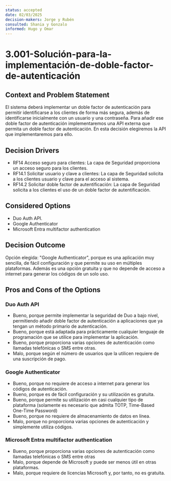 ```yaml
---
status: accepted
date: 02/03/2025
decision-makers: Jorge y Rubén
consulted: Shania y Gonzalo
informed: Hugo y Omar
---
```


# 3.001-Solución-para-la-implementación-de-doble-factor-de-autenticación

## Context and Problem Statement

El sistema deberá implementar un doble factor de autenticación para permitir identificarse a los clientes de forma más segura, además de identificarse inicialmente con un usuario y una contraseña. Para añadir ese doble factor de autenticación implementaremos una API externa que permita un doble factor de autenticación. En esta decisión elegiremos la API que implementaremos para ello.

## Decision Drivers

* RF14 Acceso seguro para clientes: La capa de Seguridad proporciona un acceso seguro para los clientes.
* RF14.1 Solicitar usuario y clave a clientes: La capa de Seguridad solicita a los clientes usuario y clave para el acceso al sistema.
* RF14.2 Solicitar doble factor de autentificación: La capa de Seguridad solicita a los clientes el uso de un doble factor de autentificación.

## Considered Options

* Duo Auth API.
* Google Authenticator
* Microsoft Entra multifactor authentication

## Decision Outcome

Opción elegida: "Google Authenticator", porque es una aplicación muy sencilla, de fácil configuración y que permite su uso en múltiples plataformas. Además es una opción gratuita y que no depende de acceso a internet para generar los códigos de un solo uso.

## Pros and Cons of the Options

### Duo Auth API

* Bueno, porque permite implementar la seguridad de Duo a bajo nivel, permitiendo añadir doble factor de autenticación a aplicaciones que ya tengan un método primario de autenticación.
* Bueno, porque está adaptada para prácticamente cualquier lenguaje de programación que se utilice para implementar la aplicación.
* Bueno, porque proporciona varias opciones de autenticación como llamadas telefónicas o SMS entre otras.
* Malo, porque según el número de usuarios que la utilicen requiere de una suscripción de pago.

### Google Authenticator

* Bueno, porque no requiere de acceso a internet para generar los códigos de autenticación.
* Bueno, porque es de fácil configuración y su utilización es gratuita.
* Bueno, porque permite su utilización en casi cualquier tipo de plataforma (solamente es necesario que admita TOTP, Time-Based One-Time Password)
* Bueno, porque no requiere de almacenamiento de datos en línea.
* Malo, porque no proporciona varias opciones de autenticación y simplemente utiliza códigos.

### Microsoft Entra multifactor authentication

* Bueno, porque proporciona varias opciones de autenticación como llamadas telefónicas o SMS entre otras
* Malo, porque depende de Microsoft y puede ser menos útil en otras plataformas.
* Malo, porque requiere de licencias Microsoft y, por tanto, no es gratuita.
